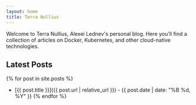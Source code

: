 ```yaml
---
layout: home
title: Terra Nullius
---
```


Welcome to Terra Nullius, Alexei Lednev's personal blog. Here you'll find a collection of articles on Docker, Kubernetes, and other cloud-native technologies.

## Latest Posts

{% for post in site.posts %}
- [{{ post.title }}]({{ post.url | relative_url }}) - {{ post.date | date: "%B %d, %Y" }}
{% endfor %}